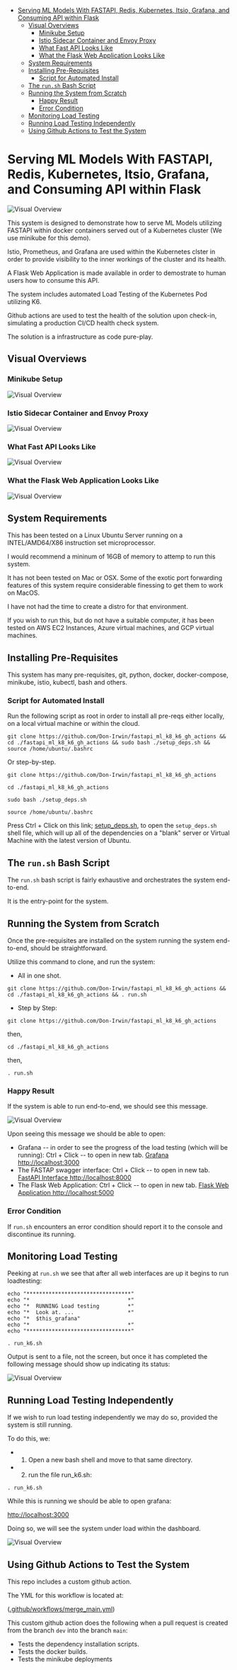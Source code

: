 <!-- TOC tocDepth:2..3 chapterDepth:2..6 -->

- [Serving ML Models With FASTAPI, Redis, Kubernetes, Itsio, Grafana, and Consuming API within Flask](#serving-ml-models-with-fastapi-redis-kubernetes-itsio-grafana-and-consuming-api-within-flask)
  - [Visual Overviews](#visual-overviews)
    - [Minikube Setup](#minikube-setup)
    - [Istio Sidecar Container and Envoy Proxy](#istio-sidecar-container-and-envoy-proxy)
    - [What Fast API Looks Like](#what-fast-api-looks-like)
    - [What the Flask Web Application Looks Like](#what-the-flask-web-application-looks-like)
  - [System Requirements](#system-requirements)
  - [Installing Pre-Requisites](#installing-pre-requisites)
    - [Script for Automated Install](#script-for-automated-install)
  - [The `run.sh` Bash Script](#the-runsh-bash-script)
  - [Running the System from Scratch](#running-the-system-from-scratch)
    - [Happy Result](#happy-result)
    - [Error Condition](#error-condition)
  - [Monitoring Load Testing](#monitoring-load-testing)
  - [Running Load Testing Independently](#running-load-testing-independently)
  - [Using Github Actions to Test the System](#using-github-actions-to-test-the-system)

<!-- /TOC -->

# Serving ML Models With FASTAPI, Redis, Kubernetes, Itsio, Grafana, and Consuming API within Flask

![Visual Overview](images/tech_stack.png)

This system is designed to demonstrate how to serve ML Models utilizing FASTAPI within docker containers served out of a Kubernetes cluster (We use minikube for this demo).

Istio, Prometheus, and Grafana are used  within the Kubernetes clster in order to provide visibility to the inner workings of the cluster and its health.

A Flask Web Application is made available in order to demostrate to human users how to consume this API.

The system includes automated Load Testing of the Kubernetes Pod utilizing K6.

Github actions are used to test the health of the solution upon check-in, simulating a production CI/CD health check system.

The solution is a infrastructure as code pure-play.

## Visual Overviews

### Minikube Setup

![Visual Overview](images/minikube_setup.png)

### Istio Sidecar Container and Envoy Proxy

![Visual Overview](images/serve_ml.drawio.png)

### What Fast API Looks Like

![Visual Overview](images/fast_api.png)

### What the Flask Web Application Looks Like

![Visual Overview](images/flask.png)


## System Requirements

This has been tested on a Linux Ubuntu Server running on a INTEL/AMD64/X86 instruction set microprocessor.

I would recommend a mininum of 16GB of memory to attemp to run this system.

It has not been tested on Mac or OSX.  Some of the exotic port forwarding features of this system require considerable finessing to get them to work on MacOS.

I have not had the time to create a distro for that environment.

If you wish to run this, but do not have a suitable computer, it has been tested on AWS EC2 Instances, Azure virtual machines, and GCP virtual machines.

## Installing Pre-Requisites

This system has many pre-requisites, git, python, docker, docker-compose, minikube, istio, kubectl, bash and others.

### Script for Automated Install

Run the following script as root in order to install all pre-reqs either locally, on a local virtual machine or within the cloud.

```
git clone https://github.com/Don-Irwin/fastapi_ml_k8_k6_gh_actions && cd ./fastapi_ml_k8_k6_gh_actions && sudo bash ./setup_deps.sh && source /home/ubuntu/.bashrc
```

Or step-by-step.

```
git clone https://github.com/Don-Irwin/fastapi_ml_k8_k6_gh_actions
```

```
cd ./fastapi_ml_k8_k6_gh_actions
```

```
sudo bash ./setup_deps.sh
```

```
source /home/ubuntu/.bashrc
```



Press Ctrl + Click on this link; [setup_deps.sh](https://github.com/Don-Irwin/fastapi_ml_k8_k6_gh_actions/blob/main/setup_deps.sh), to open the `setup_deps.sh` shell file, which will up all of the dependencies on a "blank" server or Virtual Machine with the latest version of Ubuntu.

## The `run.sh` Bash Script

The `run.sh` bash script is fairly exhaustive and orchestrates the system end-to-end.

It is the entry-point for the system.

## Running the System from Scratch

Once the pre-requisites are installed on the system running the system end-to-end, should be straightforward.

Utilize this command to clone, and run the system:

* All in one shot.
```
git clone https://github.com/Don-Irwin/fastapi_ml_k8_k6_gh_actions && cd ./fastapi_ml_k8_k6_gh_actions && . run.sh

```

* Step by Step:
```
git clone https://github.com/Don-Irwin/fastapi_ml_k8_k6_gh_actions
```
then,
```
cd ./fastapi_ml_k8_k6_gh_actions
```
then,
```
. run.sh
```

### Happy Result

If the system is able to run end-to-end, we should see this message.

![Visual Overview](images/flask.png)

Upon seeing this message we should be able to open:

* Grafana -- in order to see the progress of the load testing (which will be running):
    Ctrl + Click -- to open in new tab.
   [Grafana http://localhost:3000](http://localhost:3000)
* The FASTAP swagger interface:
     Ctrl + Click -- to open in new tab.
    [FastAPI Interface http://localhost:8000](http://localhost:8000)
* The Flask Web Application:
     Ctrl + Click -- to open in new tab.
    [Flask Web Application http://localhost:5000](http://localhost:5000)


### Error Condition

If `run.sh` encounters an error condition should report it to the console and discontinue its running.

## Monitoring Load Testing

Peeking at `run.sh` we see that after all web interfaces are up it begins to run loadtesting:

```
echo "*********************************"
echo "*                               *"
echo "*  RUNNING Load testing         *"
echo "*  Look at. ...                 *"
echo "*  $this_grafana"
echo "*                               *"
echo "*********************************"

. run_k6.sh

```

Output is sent to a file, not the screen, but once it has completed the following message should show up indicating its status:

![Visual Overview](images/k6_results.png)

## Running Load Testing Independently

If we wish to run load testing independently we may do so, provided the system is still running.

To do this, we:
* 1. Open a new bash shell and move to that same directory.
* 2. run the file run_k6.sh:
```
. run_k6.sh
```

While this is running we should be able to open grafana:

[http://localhost:3000](http://localhost:3000)

Doing so, we will see the system under load within the dashboard.

![Visual Overview](images/grafana_dashboard.png)

## Using Github Actions to Test the System

This repo includes a custom github action.

The YML for this workflow is located at:

([.github/workflows/merge_main.yml](https://github.com/Don-Irwin/fastapi_ml_k8_k6_gh_actions/blob/main/.github/workflows/merge_main.yml))

This custom github action does the following when a pull request is created from the branch `dev` into the branch `main`:

* Tests the dependency installation scripts.
* Tests the docker builds.
* Tests the minikube deployments

